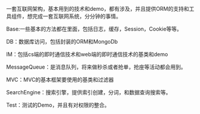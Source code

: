 一套互联网架构，基本用到的技术和demo，都有涉及，并且提供ORM的支持和工具组件，想完成一套互联网系统，分分钟的事情。

Base:一些基本的方法都在里面，包括日志，缓存，Session，Cookie等等。

DB：数据库访问，包括封装的ORM和MongoDb

IM：包括cs端的即时通信技术和web端的即时通信技术的基类和demo

MessageQueue：是消息队列，将来做秒杀或者抢单，抢座等活动都会用到。

MVC：MVC的基本框架要使用的基类和过滤器

SearchEngine：搜索引擎，提供索引创建，分词，和数据查询搜索等。

Test：测试的Demo，并且有对权限的整合。
